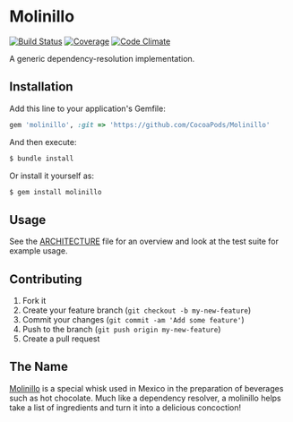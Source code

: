 # Molinillo

[![Build Status](https://github.com/CocoaPods/Molinillo/workflows/test/badge.svg)](https://github.com/CocoaPods/Molinillo/actions?query=branch%3Amaster)
[![Coverage](https://img.shields.io/codeclimate/coverage/github/CocoaPods/Molinillo.svg?style=flat)](https://codeclimate.com/github/CocoaPods/Molinillo)
[![Code Climate](https://img.shields.io/codeclimate/github/CocoaPods/Molinillo.svg?style=flat)](https://codeclimate.com/github/CocoaPods/Molinillo)

A generic dependency-resolution implementation.

## Installation

Add this line to your application's Gemfile:

```ruby
gem 'molinillo', :git => 'https://github.com/CocoaPods/Molinillo'
```

And then execute:

```bash
$ bundle install
```

Or install it yourself as:

```bash
$ gem install molinillo
```

## Usage

See the [ARCHITECTURE](ARCHITECTURE.md) file for an overview and look at the test suite for example usage.

## Contributing

1. Fork it
2. Create your feature branch (`git checkout -b my-new-feature`)
3. Commit your changes (`git commit -am 'Add some feature'`)
4. Push to the branch (`git push origin my-new-feature`)
5. Create a pull request

## The Name

[Molinillo](<http://en.wikipedia.org/wiki/Molinillo_(whisk)>) is a special whisk used in Mexico in the preparation of beverages such as hot chocolate.
Much like a dependency resolver, a molinillo helps take a list of ingredients and turn it into a delicious concoction!
